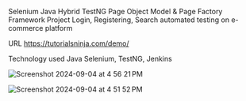 Selenium Java Hybrid TestNG Page Object Model & Page Factory Framework Project
Login, Registering, Search automated testing on e-commerce platform

URL
https://tutorialsninja.com/demo/

Technology used
Java Selenium, TestNG, Jenkins

![Screenshot 2024-09-04 at 4 56 21 PM](https://github.com/user-attachments/assets/1ece22a0-a3a5-46be-ae22-94156edd186a)

![Screenshot 2024-09-04 at 4 51 52 PM](https://github.com/user-attachments/assets/5af3ca4f-80ee-4140-8197-b3b5cd4be763)

